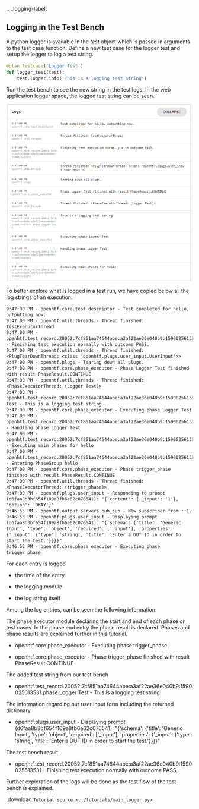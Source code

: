 .. _logging-label:

## Logging in the Test Bench

A python logger is available in the *test* object which is passed in arguments to the test case function. Define a new test case for the logger test and setup the logger to log a test string.

```python
@plan.testcase('Logger Test')
def logger_test(test):
    test.logger.info('This is a logging test string')
```

Run the test bench to see the new string in the test logs. In the web application logger space, the logged test string can be seen. 

![Normal Form](img/logger.png)

To better explore what is logged in a test run, we have copied below all the log strings of an execution. 


```
9:47:00 PM - openhtf.core.test_descriptor - Test completed for hello, outputting now.
9:47:00 PM - openhtf.util.threads - Thread finished: TestExecutorThread
9:47:00 PM - openhtf.test_record.20052:7cf851aa74644abe:a3af22ae36e040b9:1590025613531 - Finishing test execution normally with outcome PASS.
9:47:00 PM - openhtf.util.threads - Thread finished: <PlugTearDownThread: <class 'openhtf.plugs.user_input.UserInput'>>
9:47:00 PM - openhtf.plugs - Tearing down all plugs.
9:47:00 PM - openhtf.core.phase_executor - Phase Logger Test finished with result PhaseResult.CONTINUE
9:47:00 PM - openhtf.util.threads - Thread finished: <PhaseExecutorThread: (Logger Test)>
9:47:00 PM - openhtf.test_record.20052:7cf851aa74644abe:a3af22ae36e040b9:1590025613531.phase.Logger Test - This is a logging test string
9:47:00 PM - openhtf.core.phase_executor - Executing phase Logger Test
9:47:00 PM - openhtf.test_record.20052:7cf851aa74644abe:a3af22ae36e040b9:1590025613531 - Handling phase Logger Test
9:47:00 PM - openhtf.test_record.20052:7cf851aa74644abe:a3af22ae36e040b9:1590025613531 - Executing main phases for hello
9:47:00 PM - openhtf.test_record.20052:7cf851aa74644abe:a3af22ae36e040b9:1590025613531 - Entering PhaseGroup hello
9:47:00 PM - openhtf.core.phase_executor - Phase trigger_phase finished with result PhaseResult.CONTINUE
9:47:00 PM - openhtf.util.threads - Thread finished: <PhaseExecutorThread: (trigger_phase)>
9:47:00 PM - openhtf.plugs.user_input - Responding to prompt (d6faa8b3bf654f109a8fb6e62c076541): "{'content': {'_input': '1'}, 'option': 'OKAY'}"
9:46:55 PM - openhtf.output.servers.pub_sub - New subscriber from ::1.
9:46:53 PM - openhtf.plugs.user_input - Displaying prompt (d6faa8b3bf654f109a8fb6e62c076541): "{'schema': {'title': 'Generic Input', 'type': 'object', 'required': ['_input'], 'properties': {'_input': {'type': 'string', 'title': 'Enter a DUT ID in order to start the test.'}}}}"
9:46:53 PM - openhtf.core.phase_executor - Executing phase trigger_phase
```

For each entry is logged

- the time of the entry

- the logging module

- the log string itself

Among the log entries, can be seen the following information:

The phase executor module declaring the start and end of each phase or test cases. In the phase end entry the phase result is declared. Phases and phase results are explained further in this tutorial. 

 - openhtf.core.phase_executor - Executing phase trigger_phase

  - openhtf.core.phase_executor - Phase trigger_phase finished with result PhaseResult.CONTINUE


The added test string from our test bench 

  - openhtf.test_record.20052:7cf851aa74644abe:a3af22ae36e040b9:1590025613531.phase.Logger Test - This is a logging test string


The information regarding our user input form including the returned dictionary

  - openhtf.plugs.user_input - Displaying prompt (d6faa8b3bf654f109a8fb6e62c076541): "{'schema': {'title': 'Generic Input', 'type': 'object', 'required': ['_input'], 'properties': {'_input': {'type': 'string', 'title': 'Enter a DUT ID in order to start the test.'}}}}"


The test bench result

  - openhtf.test_record.20052:7cf851aa74644abe:a3af22ae36e040b9:1590025613531 - Finishing test execution normally with outcome PASS.


Further exploration of the logs will be done as the test flow of the test bench is explained.


:download:`Tutorial source <../tutorials/main_logger.py>`